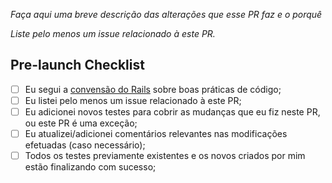 *Faça aqui uma breve descrição das alterações que esse PR faz e o porquê*

*Liste pelo menos um issue relacionado à este PR.*

## Pre-launch Checklist

- [ ] Eu segui a [convensão do Rails](https://rubyonrails.org/doctrine/) sobre boas práticas de código;
- [ ] Eu listei pelo menos um issue relacionado à este PR;
- [ ] Eu adicionei novos testes para cobrir as mudanças que eu fiz neste PR, ou este PR é uma exceção;
- [ ] Eu atualizei/adicionei comentários relevantes nas modificações efetuadas (caso necessário);
- [ ] Todos os testes previamente existentes e os novos criados por mim estão finalizando com sucesso;
